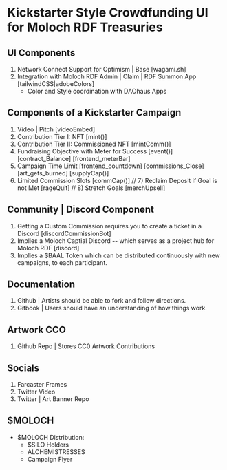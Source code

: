 # Kickstarter Style Crowdfunding UI for Moloch RDF Treasuries

## UI Components

1) Network Connect Support for Optimism | Base [wagami.sh]
2) Integration with Moloch RDF Admin | Claim | RDF Summon App [tailwindCSS|adobeColors]
   * Color and Style coordination with DAOhaus Apps

## Components of a Kickstarter Campaign

1) Video | Pitch [videoEmbed]
2) Contribution Tier I: NFT [mint()]
3) Contribution Tier II: Commissioned NFT [mintComm()]
4) Fundraising Objective with Meter for Success [event()] [contract_Balance] [frontend_meterBar]
5) Campaign Time Limit [frontend_countdown] [commissions_Close] [art_gets_burned] [supplyCap()]
6) Limited Commission Slots [commCap()]
// 7) Reclaim Deposit if Goal is not Met [rageQuit]
// 8) Stretch Goals [merchUpsell]

## Community | Discord Component

1) Getting a Custom Commission requires you to create a ticket in a Discord [discordCommissionBot]
2) Implies a Moloch Captial Discord -- which serves as a project hub for Moloch RDF [discord]
3) Implies a $BAAL Token which can be distributed continuously with new campaigns, to each participant.

## Documentation

1) Github | Artists should be able to fork and follow directions.
2) Gitbook | Users should have an understanding of how things work.

## Artwork CCO

1) Github Repo | Stores CC0 Artwork Contributions

## Socials

1) Farcaster Frames
2) Twitter Video
3) Twitter | Art Banner Repo

## $MOLOCH

* $MOLOCH Distribution:
  * $SILO Holders
  * ALCHEMISTRESSES
  * Campaign Flyer
